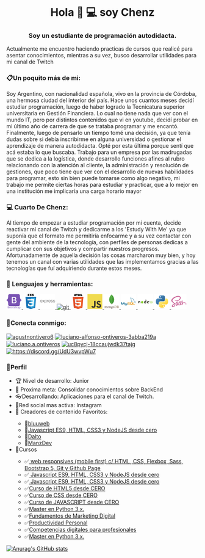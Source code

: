 



<h1 align="center">Hola 👋 💻 soy Chenz </h1>
<h3 align="center">Soy un estudiante de programación autodidacta.</h3>

<p align="left"> Actualmente me encuentro haciendo practicas de cursos que realicé para asentar conocimientos, mientras a su vez, busco
desarrollar utilidades para mi canal de Twitch</p>

<h3 align="left">📋Un poquito más de mi:</h3>
<p>Soy Argentino, con nacionalidad española, vivo en la provincia de Córdoba, una hermosa ciudad del interior del país. Hace unos cuantos meses decidí estudiar programación, luego de haber logrado la Tecnicatura superior universitaria en Gestión Financiera. Lo cual no tiene nada que ver con el mundo IT, pero por distintos contenidos que vi en youtube, decidí probar en mi último año de carrera de que se trataba programar y me encantó. Finalmente, luego de pensarlo un tiempo tomé una decisión, ya que tenía dudas sobre si debía inscribirme en alguna universidad o gestionar el aprendizaje de manera autodidacta. Opté por esta última porque sentí que acá estaba lo que buscaba. Trabajo para un empresa por las madrugadas que se dedica a la logística, donde desarrollo funciones afines al rubro relacionando con la atención al cliente, la administración y resolución de gestiones, que poco tiene que ver con el desarrollo de nuevas habilidades para programar, esto sin bien puede tomarse como algo negativo, mi trabajo me permite ciertas horas para estudiar y practicar, que a lo mejor en una institución me implicaría una carga horario mayor</p>

<h3 align="left">💻 Cuarto De Chenz:</h3>
<p> Al tiempo de empezar a estudiar programación por mi cuenta, decide reactivar mi canal de Twitch y dedicarme a los 'Estudy With Me' ya que suponía que el formato me permitiría enfocarme y a su vez contactar con gente del ambiente de la tecnología, con perfiles de personas dedicas  a cumplicar con sus objetivos y compartir nuestros progresos. Afortunadamente de aquella decisión las cosas marcharon muy bien, y hoy tenemos un canal con varias utilidades que las implementamos gracias a las tecnologías que fuí adquiriendo durante estos meses. </p>

<h3 align="left"> 🎫 Lenguajes y herramientas:</h3>
<p align="left"> <a href="https://getbootstrap.com" target="_blank" rel="noreferrer"> <img src="https://raw.githubusercontent.com/devicons/devicon/master/icons/bootstrap/bootstrap-plain-wordmark.svg" alt="bootstrap" width="40" height="40"/> </a> <a href="https://www.w3schools.com/css/" target="_blank" rel="noreferrer"> <img src="https://raw.githubusercontent.com/devicons/devicon/master/icons/css3/css3-original-wordmark.svg" alt="css3" width="40" height="40"/> </a> <a href="https://expressjs.com" target="_blank" rel="noreferrer"> <img src="https://raw.githubusercontent.com/devicons/devicon/master/icons/express/express-original-wordmark.svg" alt="express" width="40" height="40"/> </a> <a href="https://git-scm.com/" target="_blank" rel="noreferrer"> <img src="https://www.vectorlogo.zone/logos/git-scm/git-scm-icon.svg" alt="git" width="40" height="40"/> </a> <a href="https://www.w3.org/html/" target="_blank" rel="noreferrer"> <img src="https://raw.githubusercontent.com/devicons/devicon/master/icons/html5/html5-original-wordmark.svg" alt="html5" width="40" height="40"/> </a> <a href="https://developer.mozilla.org/en-US/docs/Web/JavaScript" target="_blank" rel="noreferrer"> <img src="https://raw.githubusercontent.com/devicons/devicon/master/icons/javascript/javascript-original.svg" alt="javascript" width="40" height="40"/> </a> <a href="https://www.mongodb.com/" target="_blank" rel="noreferrer"> <img src="https://raw.githubusercontent.com/devicons/devicon/master/icons/mongodb/mongodb-original-wordmark.svg" alt="mongodb" width="40" height="40"/> </a> <a href="https://www.mysql.com/" target="_blank" rel="noreferrer"> <img src="https://raw.githubusercontent.com/devicons/devicon/master/icons/mysql/mysql-original-wordmark.svg" alt="mysql" width="40" height="40"/> </a> <a href="https://nodejs.org" target="_blank" rel="noreferrer"> <img src="https://raw.githubusercontent.com/devicons/devicon/master/icons/nodejs/nodejs-original-wordmark.svg" alt="nodejs" width="40" height="40"/> </a> <a href="https://www.python.org" target="_blank" rel="noreferrer"> <img src="https://raw.githubusercontent.com/devicons/devicon/master/icons/python/python-original.svg" alt="python" width="40" height="40"/> </a> <a href="https://sass-lang.com" target="_blank" rel="noreferrer"> <img src="https://raw.githubusercontent.com/devicons/devicon/master/icons/sass/sass-original.svg" alt="sass" width="40" height="40"/> </a> </p>

<h3 align="left" > 📱Conecta conmigo:</h3>
<p align="left">
<a href="https://twitter.com/agustnontivero6" target="blank"><img align="center" src="https://raw.githubusercontent.com/rahuldkjain/github-profile-readme-generator/master/src/images/icons/Social/twitter.svg" alt="agustnontivero6" height="30" width="40" /></a>
<a href="https://linkedin.com/in/luciano-alfonso-ontiveros-3abba219a" target="blank"><img align="center" src="https://raw.githubusercontent.com/rahuldkjain/github-profile-readme-generator/master/src/images/icons/Social/linked-in-alt.svg" alt="luciano-alfonso-ontiveros-3abba219a" height="30" width="40" /></a>
<a href="https://instagram.com/luciano.a.ontiveros" target="blank"><img align="center" src="https://raw.githubusercontent.com/rahuldkjain/github-profile-readme-generator/master/src/images/icons/Social/instagram.svg" alt="luciano.a.ontiveros" height="30" width="40" /></a>
<a href="https://www.youtube.com/uc8pycj-18ccaujwdk37tajg" target="blank"><img align="center" src="https://raw.githubusercontent.com/rahuldkjain/github-profile-readme-generator/master/src/images/icons/Social/youtube.svg" alt="uc8pycj-18ccaujwdk37tajg" height="30" width="40" /></a>
<a href="https://discord.gg/UdU3wvpWu7" target="blank"><img align="center" src="https://raw.githubusercontent.com/rahuldkjain/github-profile-readme-generator/master/src/images/icons/Social/discord.svg" alt="https://discord.gg/UdU3wvpWu7" height="30" width="40" /></a>
</p>


<h3 align="left">💎Perfil</h3>
<ul>
  <li>🏆 Nivel de desarrollo: Junior</li>
  <li>🧩 Proxima meta: Consolidar conocimientos sobre BackEnd</li>
  <li>👓Desarrollando: Aplicaciones para el canal de Twitch.</li>
  <li>📡Red social mas activa: Instagram</li>
  <li>👔 Creadores de contenido Favoritos: </li>
      <ul>
          <li>📌<a href="https://bluuweb.github.io/desarrollo-web-bluuweb/">bluuweb </a></li>
          <li>📌<a href="https://www.udemy.com/course/aprende-javascript-es9-html-css3-y-nodejs-desde-cero/" target="_blank" rel="noreferrer">Javascript ES9, HTML, CSS3 y NodeJS desde cero </a></li>
          <li>📌<a href="https://www.youtube.com/c/soydalto">Dalto</a></li>
          <li>📌<a href='https://lenguajejs.com/'>ManzDev</a></li>
      </ul>
   <li>📓Cursos</li>
  <ul>
      <li>✅<a href="https://www.udemy.com/course/curso-bootstrap-5/" target="_blank" rel="noreferrer"> web responsives (mobile first) c/ HTML, CSS, Flexbox, Sass, Bootstrap 5, Git y Github Page </a></li>
      <li>✅<a href="https://www.udemy.com/course/aprende-javascript-es9-html-css3-y-nodejs-desde-cero/" target="_blank" rel="noreferrer"> Javascript ES9, HTML, CSS3 y NodeJS desde cero </a></li>
      <li>✅<a href="https://www.udemy.com/course/aprende-javascript-es9-html-css3-y-nodejs-desde-cero/" target="_blank" rel="noreferrer"> Javascript ES9, HTML, CSS3 y NodeJS desde cero </a></li>
      <li>✅<a href="https://www.youtube.com/watch?v=kN1XP-Bef7w" target="_blank" rel="noreferrer">Curso de HTML5 desde CERO</a></li>
      <li>✅<a href="https://www.youtube.com/watch?v=OWKXEJN67FE">Curso de CSS desde CERO </a></li>
      <li>✅<a href="https://www.youtube.com/watch?v=z95mZVUcJ-E&t=15908s">Curso de JAVASCRIPT desde CERO</a></li>
      <li>✅<a href='https://www.udemy.com/course/aprende-el-lenguaje-de-programacion-python3-practicando/learn/lecture/29252408?start=15#overview' target="_blank" rel="noreferrer">Master en Python 3.x.</a></li>
      <li>✅<a href="https://learndigital.withgoogle.com/activate/course/digital-marketing" target="_blank" rel="noreferrer">Fundamentos de Marketing Digital</a></li>
      <li>✅<a href="https://learndigital.withgoogle.com/activate/course/personal-productivity" target="_blank" rel="noreferrer">Productividad Personal</a></li>
      <li>✅<a href='https://learndigital.withgoogle.com/activate/course/digital-skills' target="_blank" rel="noreferrer">Competencias digitales para profesionales</a></li>
      <li>✅<a href='https://www.udemy.com/course/aprende-el-lenguaje-de-programacion-python3-practicando/learn/lecture/29252408?start=15#overview' target="_blank" rel="noreferrer">Master en Python 3.x.</a></li>
  </ul>
</ul>









[![Anurag's GitHub stats](https://github-readme-stats.vercel.app/api?username=lucianoontiveros)](https://github.com/lucianoontiveros/github-readme-stats)
